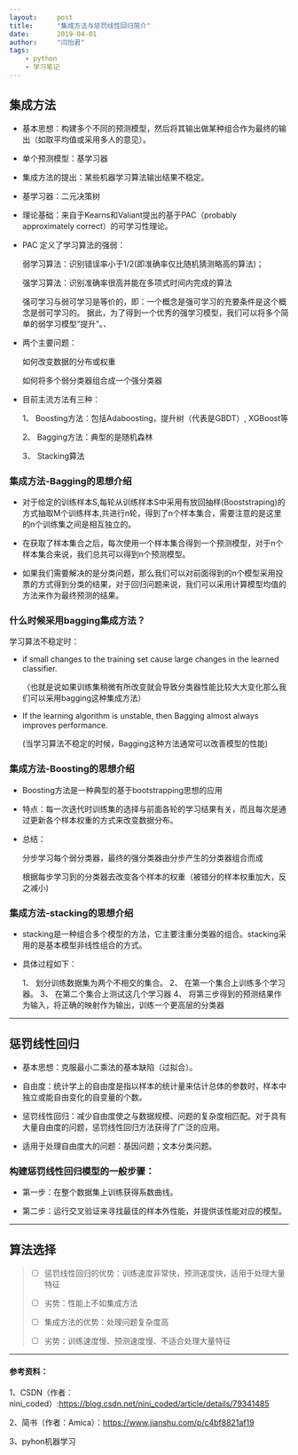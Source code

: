 ```yaml
---
layout:     post
title:      "集成方法与惩罚线性回归简介"
date:       2019-04-01
author:     "闫怡君"
tags:
    - python
    - 学习笔记
---
```

## 集成方法

- 基本思想：构建多个不同的预测模型，然后将其输出做某种组合作为最终的输出（如取平均值或采用多人的意见）。

- 单个预测模型：基学习器

- 集成方法的提出：某些机器学习算法输出结果不稳定。

- 基学习器：二元决策树

- 理论基础：来自于Kearns和Valiant提出的基于PAC（probably approximately correct）的可学习性理论。

- PAC 定义了学习算法的强弱：

   弱学习算法：识别错误率小于1/2(即准确率仅比随机猜测略高的算法)；

   强学习算法：识别准确率很高并能在多项式时间内完成的算法

   强可学习与弱可学习是等价的，即：一个概念是强可学习的充要条件是这个概念是弱可学习的。 据此，为了得到一个优秀的强学习模型，我们可以将多个简单的弱学习模型“提升”。、

- 两个主要问题：  

  如何改变数据的分布或权重  

  如何将多个弱分类器组合成一个强分类器

- 目前主流方法有三种：  

  1、 Boosting方法：包括Adaboosting，提升树（代表是GBDT）, XGBoost等  

  2、 Bagging方法：典型的是随机森林  

  3、 Stacking算法


### 集成方法-Bagging的思想介绍

- 对于给定的训练样本S,每轮从训练样本S中采用有放回抽样(Booststraping)的方式抽取M个训练样本,共进行n轮，得到了n个样本集合，需要注意的是这里的n个训练集之间是相互独立的。

- 在获取了样本集合之后，每次使用一个样本集合得到一个预测模型，对于n个样本集合来说，我们总共可以得到n个预测模型。

- 如果我们需要解决的是分类问题，那么我们可以对前面得到的n个模型采用投票的方式得到分类的结果，对于回归问题来说，我们可以采用计算模型均值的方法来作为最终预测的结果。




### 什么时候采用bagging集成方法？

学习算法不稳定时：

+  if small changes to the training set cause large changes in the learned classifier.

   （也就是说如果训练集稍微有所改变就会导致分类器性能比较大大变化那么我们可以采用bagging这种集成方法）

+  If the learning algorithm is unstable, then Bagging almost always improves performance.

   (当学习算法不稳定的时候，Bagging这种方法通常可以改善模型的性能)




### 集成方法-Boosting的思想介绍

- Boosting方法是一种典型的基于bootstrapping思想的应用

- 特点：每一次迭代时训练集的选择与前面各轮的学习结果有关，而且每次是通过更新各个样本权重的方式来改变数据分布。

- 总结：

  分步学习每个弱分类器，最终的强分类器由分步产生的分类器组合而成  

  根据每步学习到的分类器去改变各个样本的权重（被错分的样本权重加大，反之减小)



### 集成方法-stacking的思想介绍

- stacking是一种组合多个模型的方法，它主要注重分类器的组合。stacking采用的是基本模型非线性组合的方式。

- 具体过程如下：

  1、 划分训练数据集为两个不相交的集合。 
  2、 在第一个集合上训练多个学习器。 
  3、 在第二个集合上测试这几个学习器 
  4、 将第三步得到的预测结果作为输入，将正确的映射作为输出，训练一个更高层的分类器

---



## 惩罚线性回归

- 基本思想：克服最小二乘法的基本缺陷（过拟合）。

- 自由度：统计学上的自由度是指以样本的统计量来估计总体的参数时，样本中独立或能自由变化的自变量的个数。

- 惩罚线性回归：减少自由度使之与数据规模、问题的复杂度相匹配。对于具有大量自由度的问题，惩罚线性回归方法获得了广泛的应用。

- 适用于处理自由度大的问题：基因问题；文本分类问题。




### 构建惩罚线性回归模型的一般步骤：

- 第一步：在整个数据集上训练获得系数曲线。

- 第二步：运行交叉验证来寻找最佳的样本外性能，并提供该性能对应的模型。

------



## 算法选择

>- [ ] 惩罚线性回归的优势：训练速度非常快，预测速度快，适用于处理大量特征
>
>- [ ] 劣势：性能上不如集成方法
>
>- [ ] 集成方法的优势：处理问题复杂度高
>
>- [ ] 劣势：训练速度慢、预测速度慢、不适合处理大量特征
>

------



#### 参考资料：

1、CSDN（作者：nini_coded）:https://blog.csdn.net/nini_coded/article/details/79341485 

2、简书（作者：Amica）：https://www.jianshu.com/p/c4bf8821af19

3、pyhon机器学习
